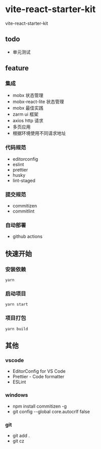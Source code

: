 # vite-react-starter-kit

vite-react-starter-kit

## todo

- 单元测试

## feature

### 集成

- mobx 状态管理
- mobx-react-lite 状态管理
- mobx 最佳实践
- zarm ui 框架
- axios http 请求
- 多页应用
- 根据环境使用不同请求地址

### 代码规范

- editorconfig
- eslint
- prettier
- husky
- lint-staged

### 提交规范

- commitizen
- commitlint

### 自动部署

- github actions

## 快速开始

### 安装依赖

```
yarn
```

### 启动项目

```
yarn start
```

### 项目打包

```
yarn build
```

## 其他

### vscode

- EditorConfig for VS Code
- Prettier - Code formatter
- ESLint

### windows

- npm install commitizen -g
- git config --global core.autocrlf false


### git
- git add .
- git cz
